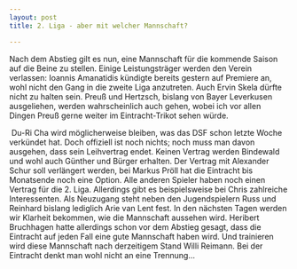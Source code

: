 ```yaml
---
layout: post
title: 2. Liga - aber mit welcher Mannschaft?

---
```


Nach dem Abstieg gilt es nun, eine Mannschaft für die kommende Saison auf die Beine zu stellen. Einige Leistungsträger werden den Verein verlassen: Ioannis Amanatidis kündigte bereits gestern auf Premiere an, wohl nicht den Gang in die zweite Liga anzutreten. Auch Ervin Skela dürfte nicht zu halten sein. Preuß und Hertzsch, bislang von Bayer Leverkusen ausgeliehen, werden wahrscheinlich auch gehen, wobei ich vor allen Dingen Preuß gerne weiter im Eintracht-Trikot sehen würde.

 Du-Ri Cha wird möglicherweise bleiben, was das DSF schon letzte Woche verkündet hat. Doch offiziell ist noch nichts; noch muss man davon ausgehen, dass sein Leihvertrag endet. Keinen Vertrag werden Bindewald und wohl auch Günther und Bürger erhalten. Der Vertrag mit Alexander Schur soll verlängert werden, bei Markus Pröll hat die Eintracht bis Monatsende noch eine Option. Alle anderen Spieler haben noch einen Vertrag für die 2. Liga. Allerdings gibt es beispielsweise bei Chris zahlreiche Interessenten. Als Neuzugang steht neben den Jugendspielern Russ und Reinhard bislang lediglich Arie van Lent fest. In den nächsten Tagen werden wir Klarheit bekommen, wie die Mannschaft aussehen wird. Heribert Bruchhagen hatte allerdings schon vor dem Abstieg gesagt, dass die Eintracht auf jeden Fall eine gute Mannschaft haben wird. Und trainieren wird diese Mannschaft nach derzeitigem Stand Willi Reimann. Bei der Eintracht denkt man wohl nicht an eine Trennung...

